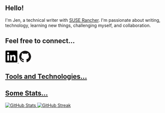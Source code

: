 ## Hello!

I'm Jen, a technical writer with [SUSE Rancher](https://www.suse.com/products/suse-rancher/). I'm passionate about writing, technology, learning new things, challenging myself, and collaboration.

## Feel free to connect...

<a href="https://www.linkedin.com/in/jennifer-travinski-85320858">
<img src="https://github.com/devicons/devicon/blob/master/icons/linkedin/linkedin-plain.svg" width="40" /> 

<a href=https://github.com/jtravee>
<img src="https://github.com/devicons/devicon/blob/master/icons/github/github-original.svg" width="40" />


## Tools and Technologies...


## Some Stats...
![GitHub Stats](https://github-readme-stats.vercel.app/api?username=jtravee&theme=gruvbox) 
[![GitHub Streak](https://github-readme-streak-stats.herokuapp.com/?user=jtravee&theme=gruvbox)](https://git.io/streak-stats)
